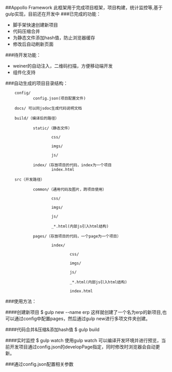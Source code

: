 ##Appollo Framework
此框架用于完成项目框架，项目构建，统计监控等,基于gulp实现，目前还在开发中
###已完成的功能：
- 脚手架快速创建新项目
- 代码压缩合并
- 为静态文件添加hash值，防止浏览器缓存
- 修改后自动刷新页面

###待开发功能：
- weiner的自动注入，二维码扫描，方便移动端开发
- 组件化支持

###自动生成的项目目录结构：

        config/
                config.json(项目配置文件)
                
        docs/ 可以同jsdoc生成代码说明文档
        
        build/（编译后的路径）
        
                static/（静态文件）
                
                        css/
                        
                        imgs/
                        
                        js/
                        
                index/（存放项目的代码，index为一个项目
                        index.html
                                
        src（开发路径）
        
                common/（通用代码及图片，跨项目使用）
                
                        css/
                        
                        imgs/
                        
                        js/
                        
                        _*.html(内部js引入html结构)
                        
                pages/（存放项目的代码，一个page为一个项目）
                
                        index/
                        
                                css/
                                
                                imgs/
                                
                                js/
                                
                                _*.html(内部js引入html结构)
                                
                                index.html
                                

###使用方法：

####创建新项目
        $ gulp new --name erp
这样就创建了一个名为erp的新项目,也可以通过config中配置pages，然后通过gulp new进行多项文件夹创建。

####代码合并&压缩&添加hash值
        $ gulp build 

####实时监控
        $ gulp watch
使用gulp watch 可以编译开发环境并进行预览，当前开发项目通过config.json的developPage指定，同时修改时浏览器会自动更新。

###通过config.json配置相关参数

